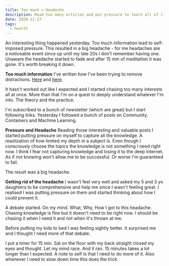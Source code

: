 ```yaml
---
title: Too much = Headache
description: Read too many articles and put pressure to learn all of it. As if my success depends on it.
date: 2020-11-27
tags:
  - health
---
```

An interesting thing happened yesterday. Too much information lead to self-imposed pressure. This resulted in a big headache - for me headaches are a noticeable event since up until my late 20s I don't remember having one. Unaware the headache started to fade and after 15 min of meditation it was gone. It's worth breaking it down.

**Too much information**
I've written how I've been trying to remove distractions. [Here](https://ameneres.com/post/reducingnoise) and [here](https://ameneres.com/post/distractionscontinue). 

It hasn't worked out like I expected and I started chasing too many interests all at once. More than that I'm on a quest to deeply understand whatever I'm into. The theory and the practice. 

I'm subscribed to a bunch of newsletter (which are great) but I start following links. Yesterday I followed a bunch of posts on Community, Containers and Machine Learning. 

**Pressure and Headache**
Reading those interesting and valuable posts I started putting pressure on myself to capture all the knowledge. A reaslization of how limited my depth in a subject is. Even though I consciously choose the topics the knowledge is not something I need right now. I think I fear not capturing knowledge and losing it to the deep internet. As if not knowing won't allow me to be successful. Or worse I'm guaranteed to fail.

The result was a big headache.

**Getting rid of the headache**
I wasn't feel very well and asked my 5 and 3 yo daughters to be comprehensive and help me since I wasn't feeling great. I realised I was putting pressure on them and started thinking about how I could prevent it. 

A debate started. On my mind. What, Why, How I got to this headache. Chasing knowledge is fine but it doesn't need to be right now. I should be chasing it when I need it and not when it's thrown at me. 

Before putting my kids to bed I was feeling sightly better. It surprised me and I thought I need more of that debate.

I put a timer for 15 min. Sat on the floor with my back straight closed my eyes and thought. Let my mind race. And it ran. 15 minutes takes a lot longer than I expected. A note to self is that I need to do more of it. Also whenever I need to slow down time this does the trick.


